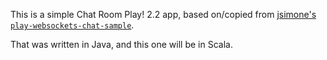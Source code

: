 This is a simple Chat Room Play! 2.2 app, based on/copied from
[jsimone's `play-websockets-chat-sample`](https://github.com/jsimone/play-websockets-chat-sample).

That was written in Java, and this one will be in Scala.
